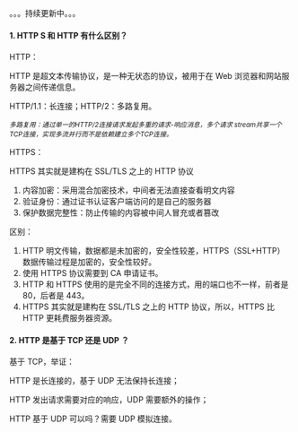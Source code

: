 。。。持续更新中。。。

#### 1. HTTP S 和 HTTP 有什么区别？

HTTP：

HTTP 是超文本传输协议，是一种无状态的协议，被用于在 Web 浏览器和网站服务器之间传递信息。

HTTP/1.1：长连接；HTTP/2：多路复用。

*<small>多路复用：通过单一的HTTP/2连接请求发起多重的请求-响应消息，多个请求 stream共享一个TCP连接，实现多流并行而不是依赖建立多个TCP连接。</small>*



HTTPS：

HTTPS 其实就是建构在 SSL/TLS 之上的 HTTP 协议

1. 内容加密：采用混合加密技术，中间者无法直接查看明文内容
2. 验证身份：通过证书认证客户端访问的是自己的服务器
3. 保护数据完整性：防止传输的内容被中间人冒充或者篡改



区别：

1. HTTP 明文传输，数据都是未加密的，安全性较差，HTTPS（SSL+HTTP） 数据传输过程是加密的，安全性较好。
2. 使用 HTTPS 协议需要到 CA 申请证书。
3. HTTP 和 HTTPS 使用的是完全不同的连接方式，用的端口也不一样，前者是 80，后者是 443。
4. HTTPS 其实就是建构在 SSL/TLS 之上的 HTTP 协议，所以，HTTPS 比 HTTP 更耗费服务器资源。



#### 2. HTTP 是基于 TCP 还是 UDP ？

基于 TCP，举证：

HTTP 是长连接的，基于 UDP 无法保持长连接；

HTTP 发出请求需要对应的响应，UDP 需要额外的操作；

HTTP 基于 UDP 可以吗？需要 UDP 模拟连接。





